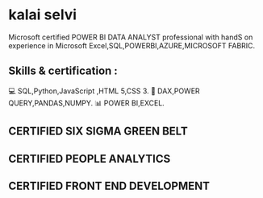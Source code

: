  # kalai selvi

Microsoft certified POWER BI  DATA ANALYST professional with handS on experience in Microsoft Excel,SQL,POWERBI,AZURE,MICROSOFT FABRIC.

## Skills & certification :

💻 SQL,Python,JavaScript ,HTML 5,CSS 3.
📑 DAX,POWER QUERY,PANDAS,NUMPY.
📊 POWER BI,EXCEL.

## CERTIFIED SIX SIGMA GREEN BELT
## CERTIFIED PEOPLE ANALYTICS
## CERTIFIED FRONT END DEVELOPMENT
